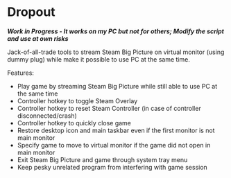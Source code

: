 # Dropout

***Work in Progress - It works on my PC but not for others; Modify the script and use at own risks***

Jack-of-all-trade tools to stream Steam Big Picture on virtual monitor (using dummy plug) while make it possible to use PC at the same time.

Features:
- Play game by streaming Steam Big Picture while still able to use PC at the same time
- Controller hotkey to toggle Steam Overlay
- Controller hotkey to reset Steam Controller (in case of controller disconnected/crash)
- Controller hotkey to quickly close game
- Restore desktop icon and main taskbar even if the first monitor is not main monitor
- Specify game to move to virtual monitor if the game did not open in main monitor
- Exit Steam Big Picture and game through system tray menu
- Keep pesky unrelated program from interfering with game session
